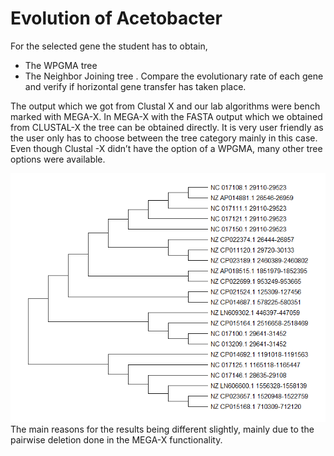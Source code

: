 # Evolution of Acetobacter
For the selected gene the student has to obtain,  
- The WPGMA tree 
- The Neighbor Joining tree .
Compare the evolutionary rate of each gene and verify if horizontal gene transfer has taken place.

The output which we got from Clustal X and our lab algorithms were bench marked with MEGA-X. In MEGA-X with the FASTA output which we obtained from CLUSTAL-X the tree can be obtained directly. It is very user friendly as the user only has to choose between the tree category mainly in this case. Even though Clustal -X didn’t have the option of a WPGMA, many other tree options were available.

![](final_tree.png)
The main reasons for the results being different slightly, mainly due to the pairwise deletion done in the MEGA-X functionality.

